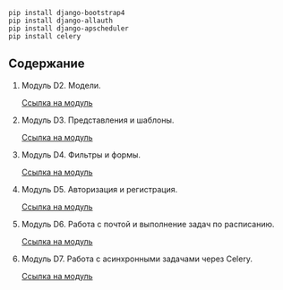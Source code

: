 ``` pip install django-filter
pip install django-bootstrap4
pip install django-allauth
pip install django-apscheduler
pip install celery
```

## Содержание

1. Модуль D2. Модели.

   [Ссылка на модуль](https://github.com/mewut/NewsPortal)

2. Модуль D3. Представления и шаблоны.

   [Ссылка на модуль](https://github.com/mewut/Simple-Censor-for-NewsPortal)

3. Модуль D4. Фильтры и формы.

   [Ссылка на модуль](https://github.com/mewut/NewsPortal-2-units)

4. Модуль D5. Авторизация и регистрация.

   [Ссылка на модуль](https://github.com/mewut/Backend-Python-Django/tree/D5)

5. Модуль D6. Работа с почтой и выполнение задач по расписанию.

   [Ссылка на модуль](https://github.com/mewut/Backend-Python-Django/tree/D6)

6. Модуль D7. Работа с асинхронными задачами через Celery.

   [Ссылка на модуль](https://github.com/mewut/Backend-Python-Django/tree/D7)
